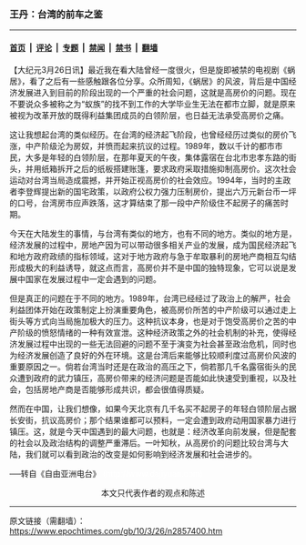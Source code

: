 ### 王丹：台湾的前车之鉴

---

#### [首页](../../../..?n2857400) &nbsp;|&nbsp; [评论](../../../../../epoch-comment?n2857400) &nbsp;|&nbsp; [专题](../../../../../epoch-special?n2857400) &nbsp;|&nbsp; [禁闻](../../../../../epoch-news?n2857400) &nbsp;|&nbsp; [禁书](../../../../../books?n2857400) &nbsp;|&nbsp; [翻墙](https://github.com/gfw-breaker/nogfw/blob/master/README.md?n2857400)


<div class="post_content" id="artbody" itemprop="articleBody">
 <!-- article content begin -->
 <p>
  【大纪元3月26日讯】最近我在看大陆曾经一度很火，但是旋即被禁的电视剧《蜗居》，看了之后有一些感触跟各位分享。众所周知，《蜗居》的风波，背后是中国经济发展进入到目前的阶段出现的一个严重的社会问题，这就是高房价的问题。现在不要说众多被称之为“蚁族”的找不到工作的大学毕业生无法在都市立脚，就是原来被视为改革开放的既得利益集团成员的白领阶层，也日益无法承受高房价之痛。
 </p>
 <p>
  这让我想起台湾的类似经历。在台湾的经济起飞阶段，也曾经经历过类似的房价飞涨，中产阶级沦为房奴，并愤而起来抗议的过程。1989年，数以千计的都市市民，大多是年轻的白领阶层，在那年夏天的午夜，集体露宿在台北市忠孝东路的街头，并用纸箱拆开之后的纸板搭建账篷，要求政府采取措施抑制高房价。这次社会运动对台湾当局造成震撼，并开始正视高房价的社会效应。1994年，当时的主政者李登辉提出新的国宅政策，以政府公权力强力压制房价，提出六万元新台币一坪的口号，台湾房市应声跌落，这才算结束了那一段中产阶级住不起房子的痛苦时期。
 </p>
 <p>
  今天在大陆发生的事情，与台湾有类似的地方，也有不同的地方。类似的地方是，经济发展的过程中，房地产因为可以带动很多相关产业的发展，成为国民经济起飞和地方政府政绩的指标领域，这对于地方政府与急于牟取暴利的房地产商相互勾结形成极大的利益诱导，就这点而言，高房价并不是中国的独特现象，它可以说是发展中国家在发展过程中一定会遇到的问题。
 </p>
 <p>
  但是真正的问题在于不同的地方。1989年，台湾已经经过了政治上的解严，社会利益团体开始在政策制定上扮演重要角色，被高房价所苦的中产阶级可以通过走上街头等方式向当局施加极大的压力。这种抗议本身，也是对于饱受高房价之苦的中产阶级的愤怒情绪的一种有效宣泄。这种经济政策之外的社会机制的补充，使得经济发展过程中出现的一些无法回避的问题不至于演变为社会甚至政治危机，同时也为经济发展创造了良好的外在环境。这是台湾后来能够比较顺利度过高房价风波的重要原因之一。倘若台湾当时还是在政治的高压之下，倘若那几千名露宿街头的民众遭到政府的武力镇压，高房价带来的经济问题是否能如此快速受到重视，以及社会，包括房地产商是否能够形成共识，都会很值得质疑。
 </p>
 <p>
  然而在中国，让我们想像，如果今天北京有几千名买不起房子的年轻白领阶层占据长安街，抗议高房价；那个结果谁都可以预料，一定会遭到政府动用国家暴力进行镇压。这，就是今天中国遇到的最大问题，也就是：经济改革向前发展，但是配套的社会以及政治结构的调整严重滞后。一叶知秋，从高房价的问题比较台湾与大陆，我们就可以看到政治的改变是如何影响到经济发展和社会进步的。
 </p>
 <p>
  ──转自《自由亚洲电台》
  <font color="#ffffff">
   (http://www.dajiyuan.com)
  </font>
  <br/>
  <center>
   <font class="GY13">
    本文只代表作者的观点和陈述
   </font>
  </center>
 </p>
 <!-- article content end -->
 <div id="below_article_ad">
 </div>
</div>


---

原文链接（需翻墙）：https://www.epochtimes.com/gb/10/3/26/n2857400.htm